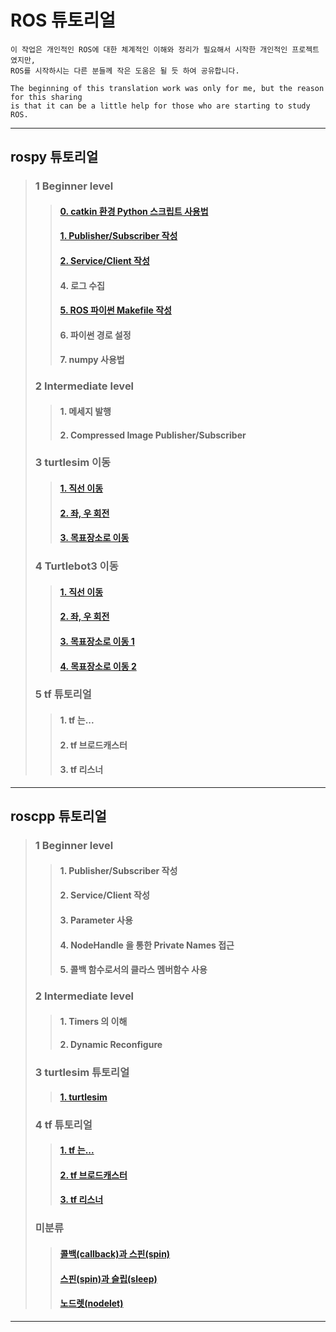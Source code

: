 # ROS 튜토리얼

```
이 작업은 개인적인 ROS에 대한 체계적인 이해와 정리가 필요해서 시작한 개인적인 프로젝트였지만, 
ROS를 시작하시는 다른 분들께 작은 도움은 될 듯 하여 공유합니다.
```

```
The beginning of this translation work was only for me, but the reason for this sharing
is that it can be a little help for those who are starting to study ROS.
```

---



##  rospy 튜토리얼
>
>
>
>### 1 Beginner level
>>
>>####      [0. catkin 환경 Python 스크립트 사용법](./rospy/rospy_0_How2UsePythonWithCatkin.md)
>>
>>
>>####        [1. Publisher/Subscriber 작성](./rospy/rospy_1_WritingPubSub.md)
>>
>>####        [2. Service/Client 작성](./rospy/rospy_2_WritingServiceClient.md)
>>
>>####        4. 로그 수집
>>
>>####        [5. ROS 파이썬 Makefile 작성](./rospy/rospy_5_WritingROS_pythonMakefile.md)
>>
>>####        6. 파이썬 경로 설정
>>
>>####        7. numpy 사용법
>
>
>
>###   2 Intermediate level
>
>>####      1. 메세지 발행
>>
>>####      2. Compressed Image Publisher/Subscriber
>
>
>
>### 3 turtlesim 이동
>
>>####      [1. 직선 이동](./rospy/mv_tutle_1_MoveInStraightLine.md)
>>
>>####      [2. 좌, 우 회전](./rospy/mv_tutle_2_RotateLeftRight.md)
>>
>>####      [3. 목표장소로 이동](./rospy/mv_tutle_3_Go2Goal.md)
>>
>
>
>
>### 4 Turtlebot3 이동
>
>> #### [1. 직선 이동](./rospy/mv_tb3_1_MoveInStraightLine.md)
>>
>> #### [2. 좌, 우 회전](./rospy/mv_tb3_2_RotateLeftRight.md)
>>
>> #### [3. 목표장소로 이동 1](./rospy/mv_tb3_3_Go2Goal.md)
>>
>> #### [4. 목표장소로 이동 2](./rospy/mv_tb3_4_GoToGoal.md)
>>
> 
>
>
>### 5 tf 튜토리얼
>
>>
>>####      1. tf 는...
>>
>>####      2. tf 브로드캐스터
>>
>>####      3. tf 리스너
>>
>
>
---



## roscpp 튜토리얼
>
>
>
>### 1 Beginner level
>>####      1. Publisher/Subscriber 작성
>>
>>####      2. Service/Client 작성
>>
>>####      3. Parameter 사용
>>
>>####      4. NodeHandle 을 통한 Private Names 접근
>>
>>####      5. 콜백 함수로서의 클라스 멤버함수 사용
>>
>
>
>
>### 2 Intermediate level
>
>>####     1. Timers 의 이해
>>
>>####     2. Dynamic Reconfigure
>>
>
>
>
>### 3 turtlesim 튜토리얼
>
>>####     [1. turtlesim](./roscpp/turtlesim.md)
>>
>
>
>
>### 4 tf 튜토리얼
>
>>
>>####      [1. tf 는... ](./roscpp/tf_1_Instroduction.md)
>>
>>####      [2. tf 브로드캐스터](./roscpp/tf_2_broadcaster.md)
>>
>>####      [3. tf 리스너](./roscpp/tf_3_listener.md)
>>
>
>
>
>### 미분류
>
>>####      [콜백(callback)과 스핀(spin)](./roscpp/callback_n_spin.md)
>>
>>####      [스핀(spin)과 슬립(sleep)](./roscpp/spin_n_sleep.md)
>>
>>#### [노드렛(nodelet)](./roscpp/nodelet.md)
---

